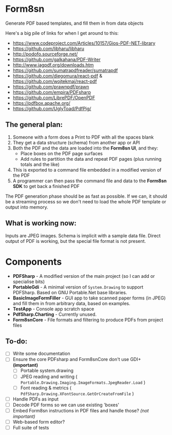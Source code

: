 # Form8sn
Generate PDF based templates, and fill them in from data objects

Here's a big pile of links for when I get around to this:

* https://www.codeproject.com/Articles/10157/Gios-PDF-NET-library
* https://github.com/libharu/libharu
* http://podofo.sourceforge.net/
* https://github.com/galkahana/PDF-Writer
* http://www.jagpdf.org/downloads.htm
* https://github.com/sumatrapdfreader/sumatrapdf
* https://github.com/diegomura/react-pdf   &    https://github.com/wojtekmaj/react-pdf
* https://github.com/prawnpdf/prawn
* https://github.com/empira/PDFsharp
* https://github.com/LibrePDF/OpenPDF
* https://pdfbox.apache.org/
* https://github.com/UglyToad/PdfPig/


The general plan:
-----------------

1. Someone with a form does a Print to PDF with all the spaces blank
2. They get a data structure (schema) from another app or API
3. Both the PDF and the data are loaded into the **Form8sn UI**, and they:
   - Place boxes on the PDF page surfaces
   - Add rules to partition the data and repeat PDF pages (plus running totals and the like)
4. This is exported to a command file embedded in a modified version of the PDF
5. A programmer can then pass the command file and data to the **Form8sn SDK** to get back a finished PDF

The PDF generation phase should be as fast as possible. If we can, it should be a streaming process so we
don't need to load the whole PDF template or output into memory.

What is working now:
--------------------

Inputs are JPEG images.
Schema is implicit with a sample data file.
Direct output of PDF is working, but the special file format is not present.

Components
==========

* **PDFSharp** - A modified version of the main project (so I can add or specialise bits)
* **PortableGdi** - A minimal version of `System.Drawing` to support PDFSharp. Based on GNU Portable.Net base libraries.
* **BasicImageFormFiller** - GUI app to take scanned paper forms (in JPEG) and
  fill them in from arbitrary data, based on examples.
* **TestApp** - Console app scratch space
* **PdfSharp.Charting** - Currently unused.
* **Form8snCore** - File formats and filtering to produce PDFs from project files

To-do:
------

* [ ] Write some documentation
* [ ] Ensure the core PDFsharp and Form8snCore don't use GDI+ **(important)**
  * [ ] Portable system.drawing
  * [ ] JPEG reading and writing ( `Portable.Drawing.Imaging.ImageFormats.JpegReader.Load` )
  * [ ] Font reading & metrics ( `PdfSharp.Drawing.XFontSource.GetOrCreateFromFile` )
* [ ] Handle PDFs as input
* [ ] Decode PDF forms so we can use existing 'boxes'
* [ ] Embed Form8sn instructions in PDF files and handle those? *(not important)*
* [ ] Web-based form editor?
* [ ] Full suite of tests